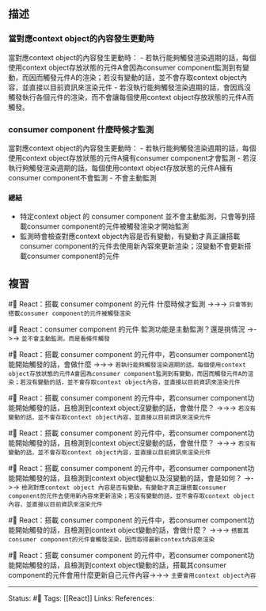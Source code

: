 ## 描述



### 當對應context object的內容發生更動時
當對應context object的內容發生更動時：
	- 若執行能夠觸發渲染週期的話，每個使用context object存放狀態的元件A會因為consumer component監測到有變動，而因而觸發元件A的渲染；若沒有變動的話，並不會存取context object內容，並直接以目前資訊來渲染元件
	- 若沒執行能夠觸發渲染週期的話，會因爲沒觸發執行各個元件的渲染，而不會讓每個使用context object存放狀態的元件A而觸發。

### consumer component 什麼時候才監測

當對應context object的內容發生更動時：
	- 若執行能夠觸發渲染週期的話，每個使用context object存放狀態的元件A擁有consumer component才會監測
	- 若沒執行夠觸發渲染週期的話，每個使用context object存放狀態的元件A擁有consumer component不會監測
	- 不會主動監測

#### 總結
- 特定context object 的 consumer component 並不會主動監測，只會等到搭載consumer component的元件被觸發渲染才開始監測
- 監測時會檢查對應context object內容是否有變動，有變動才真正讓搭載consumer component的元件去使用新內容來更新渲染；沒變動不會更新搭載consumer component的元件

## 複習
#🧠 React：搭載 consumer component 的元件 什麼時候才監測 ->->-> `只會等到搭載consumer component的元件被觸發渲染`
<!--SR:!2023-08-02,190,250-->

#🧠 React：consumer component 的元件 監測功能是主動監測？還是挑情況 ->->-> `並不會主動監測，而是看條件觸發`
<!--SR:!2023-08-07,194,250-->

#🧠 React：搭載 consumer component 的元件中，若consumer component功能開始觸發的話，會做什麼 ->->-> `若執行能夠觸發渲染週期的話，每個使用context object存放狀態的元件A會因為consumer component監測到有變動，而因而觸發元件A的渲染；若沒有變動的話，並不會存取context object內容，並直接以目前資訊來渲染元件`
<!--SR:!2023-08-05,192,250-->

#🧠 React：搭載 consumer component 的元件中，若consumer component功能開始觸發的話，且檢測到context object沒變動的話，會做什麼？ ->->-> `若沒有變動的話，並不會存取context object內容，並直接以目前資訊來渲染元件`
<!--SR:!2023-05-30,79,250-->
<!--SR:!2023-08-04,191,250-->

#🧠 React：搭載 consumer component 的元件中，若consumer component功能開始觸發的話，且檢測到context object沒變動的話，會做什麼？ ->->-> `若沒有變動的話，並不會存取context object內容，並直接以目前資訊來渲染元件`
<!--SR:!2023-05-30,79,250-->

#🧠 React：搭載 consumer component 的元件中，若consumer component功能開始觸發的話，且檢測到context object變動以及沒變動的話，會是如何？ ->->-> `檢測對應context object 內容是否有變動，有變動才真正讓搭載consumer component的元件去使用新內容來更新渲染；若沒有變動的話，並不會存取context object內容，並直接以目前資訊來渲染元件`
<!--SR:!2023-03-14,31,250-->


#🧠 React：搭載 consumer component 的元件中，若consumer component功能開始觸發的話，且檢測到context object變動的話，會做什麼？ ->->-> `搭載其consumer component的元件會觸發渲染，因而取得最新context內容來渲染`
<!--SR:!2023-08-07,194,250-->

#🧠 React：搭載 consumer component 的元件中，若consumer component功能開始觸發的話，且檢測到context object變動的話，搭載其consumer component的元件會用什麼更新自己元件內容->->-> `主要會用context object內容`
<!--SR:!2023-08-07,194,250-->


---
Status: #🌱 
Tags:
[[React]]
Links:
References: